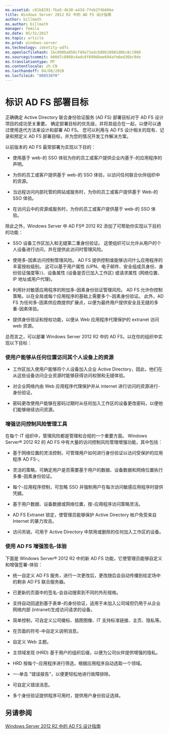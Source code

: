 ```yaml
---
ms.assetid: c81b8291-fba5-4b30-a43d-7feb2f4b66be
title: Windows Server 2012 R2 中的 AD FS 设计指南
author: billmath
ms.author: billmath
manager: femila
ms.date: 05/31/2017
ms.topic: article
ms.prod: windows-server
ms.technology: identity-adfs
ms.openlocfilehash: 1bc898ba858cf49a71edcb89b10981d0bc8c1986
ms.sourcegitcommit: b00d7c8968c4adc8f699dbee694afe6ed36bc9de
ms.translationtype: MT
ms.contentlocale: zh-CN
ms.lasthandoff: 04/08/2020
ms.locfileid: "80853070"
---
```

# <a name="identify-your-ad-fs-deployment-goals"></a>标识 AD FS 部署目标

正确确定 Active Directory 联合身份验证服务 \(AD FS\) 部署目标对于 AD FS 设计项目的成功至关重要。 确定部署目标的优先级，并将其组合在一起，以便可以通过使用迭代方法来设计和部署 AD FS。 您可以利用与 AD FS 设计相关的现有、记录和预定义 AD FS 部署目标，并为您的情况开发工作解决方案。  
  
以前版本的 AD FS 最常部署为实现以下目的：  
  
-   使用基于 web\-的 SSO 体验为你的员工或客户提供企业内基于\-的应用程序的声明。  
  
-   为你的员工或客户提供基于 web\-的 SSO 体验，以访问任何联合伙伴组织中的资源。  
  
-   当远程访问内部托管的网站或服务时，为你的员工或客户提供基于 Web\-的 SSO 体验。  
  
-   在访问云中的资源或服务时，为你的员工或客户提供基于 web\-的 SSO 体验。  
  
除此之外，Windows Server 中 AD FS&reg; 2012 R2 添加了可帮助你实现以下目的的功能：  
  
-   SSO 设备工作区加入和无缝第二重身份验证。 这使组织可以允许从用户的个人设备进行访问，并在提供此访问时管理风险。  
  
-   使用多\-因素访问控制管理风险。 AD FS 提供控制谁能够访问什么应用程序的丰富授权级别。 这可以基于用户属性 \(UPN、电子邮件、安全组成员身份、身份验证强度等）\)、设备属性 \(设备是否已加入工作区\) 或请求属性 \(网络位置、IP 地址或用户代理\)。  
  
-   利用针对敏感应用程序的附加多\-因素身份验证管理风险。 AD FS 允许你控制策略，以在全局或每个应用程序的基础上需要多个\-因素身份验证。 此外，AD FS 为任何多\-因素供应商提供扩展点，以便为最终用户提供安全且无缝的多重\-因素体验。  
  
-   提供身份验证和授权功能，以便从 Web 应用程序代理保护的 extranet 访问 web 资源。  
  
总而言之，可以部署 Windows Server 2012 R2 中的 AD FS，以在你的组织中实现以下目标：  
  
### <a name="enable-your-users-to-access-resources-on-their-personal-devices-from-anywhere"></a>使用户能够从任何位置访问其个人设备上的资源  
  
-   工作区加入使用户能够将个人设备加入企业 Active Directory，因此，他们在从这些设备访问企业资源时能够获得访问权限和无缝体验。  
  
-   对企业网络内由 Web 应用程序代理保护并从 internet 进行访问的资源进行\-身份验证。  
  
-   密码更改使用户能够在密码过期时从任何加入工作区的设备更改密码，以便他们能够继续访问资源。  
  
### <a name="enhance-your-access-control-risk-management-tools"></a>增强访问控制风险管理工具  
在每个 IT 组织中，管理风险都是管理和合规的一个重要方面。 Windows Server&reg; 2012 R2 的 AD FS 中有大量的访问控制风险管理增强功能，其中包括：  
  
-   基于网络位置的灵活控制，可管理用户如何进行身份验证以访问受保护的应用程序 AD FS\-。  
  
-   灵活的策略，可确定用户是否需要基于用户的数据、设备数据和网络位置执行多重\-因素身份验证。  
  
-   每个\-应用程序控制，可忽略 SSO 并强制用户在每次访问敏感应用程序时提供凭据。  
  
-   基于用户数据、设备数据或网络位置，按\-应用程序访问策略灵活。  
  
-   AD FS Extranet 锁定，使管理员能够保护 Active Directory 帐户免受来自 Internet 的暴力攻击。  
  
-   访问吊销，可用于 Active Directory 中禁用或删除的任何加入工作区的设备。  
  
### <a name="use-ad-fs-to-enhance-the-sign-in-experience"></a>使用 AD FS 增强签名\-体验  
下面是 Windows Server&reg; 2012 R2 中的新 AD FS 功能，它使管理员能够自定义和增强签署\-体验：  
  
-   统一自定义 AD FS 服务，进行一次更改后，更改随后会自动传播到给定场中的剩余 AD FS 联合服务器。  
  
-   已更新的页面中的签名\-会自动搜索到不同的外形规格。  
  
-   支持自动回退到基于表单\-的身份验证，适用于未加入公司域但仍用于从企业网络内部 \(intranet\)生成访问请求的设备。  
  
-   简单控制，可自定义公司徽标、插图图像、IT 支持标准链接、主页、隐私等。  
  
-   在页面的符号\-中自定义说明消息。  
  
-   自定义 Web 主题。  
  
-   主领域发现 \(HRD\) 基于用户的组织后缀，以便为公司伙伴提供增强的隐私。  
  
-   HRD 按每个\-应用程序进行筛选，根据应用程序自动选取一个领域。  
  
-   一\-单击 "错误报告"，以便更轻松地进行故障排除。  
  
-   可自定义错误消息。  
  
-   多个身份验证提供程序可用时，提供用户身份验证选择。  
  
## <a name="see-also"></a>另请参阅  
[Windows Server 2012 R2 中的 AD FS 设计指南](../../ad-fs/design/AD-FS-Design-Guide-in-Windows-Server-2012-R2.md)  
  

